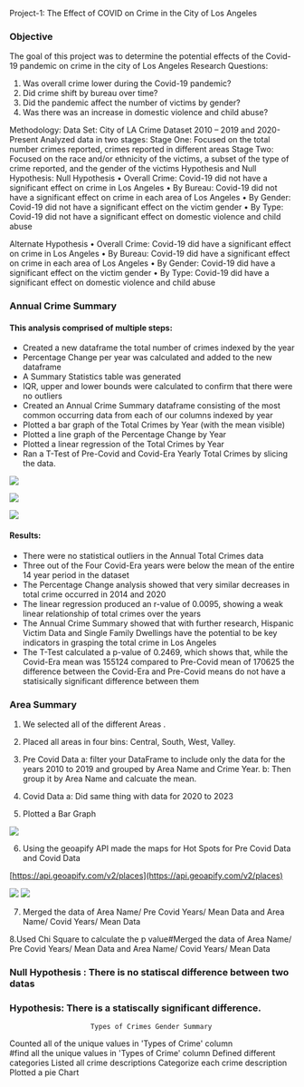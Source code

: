  Project-1: The Effect of COVID on Crime in the City of Los Angeles

### Objective
The goal of this project was to determine the potential effects of the Covid-19 pandemic on crime in the city of Los Angeles
Research Questions:
1.	Was overall crime lower during the Covid-19 pandemic?
2.	Did crime shift by bureau over time?
3.	Did the pandemic affect the number of victims by gender?
4.	Was there was an increase in domestic violence and child abuse?

Methodology:
Data Set: City of LA Crime Dataset 2010 – 2019 and 2020-Present
Analyzed data in two stages: 
Stage One: Focused on the total number crimes reported, crimes reported in different areas
Stage Two: Focused on the race and/or ethnicity of the victims, a subset of the type of crime reported, and the gender of the victims
Hypothesis and Null Hypothesis:
Null Hypothesis
•	Overall Crime: Covid-19 did not have a significant effect on crime in Los Angeles
•	By Bureau: Covid-19 did not have a significant effect on crime in each area of Los Angeles
•	By Gender: Covid-19 did not have a significant effect on the victim gender
•	By Type: Covid-19 did not have a significant effect on domestic violence and child abuse

Alternate Hypothesis
•	Overall Crime: Covid-19 did have a significant effect on crime in Los Angeles
•	By Bureau: Covid-19 did have a significant effect on crime in each area of Los Angeles
•	By Gender: Covid-19 did have a significant effect on the victim gender
•	By Type: Covid-19 did have a significant effect on domestic violence and child abuse


### Annual Crime Summary 

#### This analysis comprised of multiple steps:
  - Created a new dataframe the total number of crimes indexed by the year
  - Percentage Change per year was calculated and added to the new dataframe
  - A Summary Statistics table was generated
  - IQR, upper and lower bounds were calculated to confirm that there were no outliers
  - Created an Annual Crime Summary dataframe consisting of the most common occurring data from each of our columns indexed by year
  - Plotted a bar graph of the Total Crimes by Year (with the mean visible)
  - Plotted a line graph of the Percentage Change by Year
  - Plotted a linear regression of the Total Crimes by Year
  - Ran a T-Test of Pre-Covid and Covid-Era Yearly Total Crimes by slicing the data.  

![](./output_data/TotalCrimeYTY.png) 


![](./output_data/PercentChangeYTY.png)


![](./output_data/LinearRegressionYTY.png)


#### Results:
  - There were no statistical outliers in the Annual Total Crimes data
  - Three out of the Four Covid-Era years were below the mean of the entire 14 year period in the dataset
  - The Percentage Change analysis showed that very similar decreases in total crime occurred in 2014 and 2020
  - The linear regression produced an r-value of 0.0095, showing a weak linear relationship of total crimes over the years
  - The Annual Crime Summary showed that with further research, Hispanic Victim Data and Single Family Dwellings have the potential to be key indicators in grasping the total crime in Los Angeles
  - The T-Test calculated a p-value of 0.2469, which shows that, while the Covid-Era mean was 155124 compared to Pre-Covid mean of 170625 the difference between the Covid-Era and Pre-Covid means do not have a statisically significant difference between them



### Area Summary

1.  We selected all of the different Areas .
2. Placed all areas in four bins: Central, South, West, Valley. 
3. Pre Covid Data
   a: filter your DataFrame to include only the data for the years 2010 to 2019 and grouped by Area Name and Crime Year.
   b: Then group it by Area Name and calcuate the mean.  
4. Covid Data 
   a: Did same thing with data for 2020 to 2023  

5. Plotted a Bar Graph               

![](./output_data/Crime%20Per%20Area.png)

6. Using the geoapify API made the maps for Hot Spots for Pre Covid Data and Covid Data

[https://api.geoapify.com/v2/places](https://api.geoapify.com/v2/places)

![](./output_data/Pre_covid.png)
![](./output_data/covid_era.png)  

7. Merged the data of Area Name/ Pre Covid Years/ Mean Data and Area Name/ Covid Years/ Mean Data

8.Used Chi Square to calculate the p value#Merged the data of Area Name/ Pre Covid Years/ Mean Data and Area Name/ Covid Years/ Mean Data 

### Null Hypothesis : There is no statiscal difference between two datas
### Hypothesis: There is a statiscally significant difference.

                        Types of Crimes Gender Summary
 Counted all of the unique values in 'Types of Crime' column                     
#find all the unique values in 'Types of Crime' column
Defined different categories
 Listed all crime descriptions
 Categorize each crime description
Plotted a pie Chart
